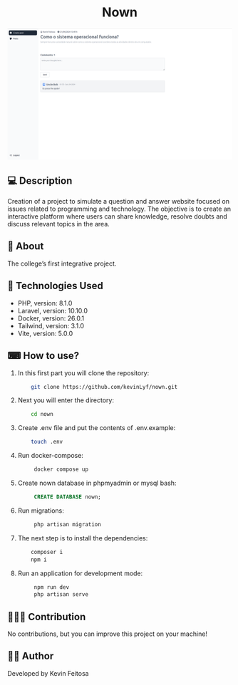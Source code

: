 <h1 align="center">Nown</h1>

![nown](/public/preview.png)

## 💻 Description

<p>Creation of a project to simulate a question and answer website focused on issues related to programming and technology. The objective is to create an interactive platform where users can share knowledge, resolve doubts and discuss relevant topics in the area.</p>

## 📖 About

<p>The college’s first integrative project.</p>

## 📌 Technologies Used

-   PHP, version: 8.1.0
-   Laravel, version: 10.10.0
-   Docker, version: 26.0.1
-   Tailwind, version: 3.1.0
-   Vite, version: 5.0.0

## ⌨ How to use?

1. In this first part you will clone the repository:
    ```bash
        git clone https://github.com/kevinLyf/nown.git
    ```
2. Next you will enter the directory:
    ```bash
        cd nown
    ```
3. Create .env file and put the contents of .env.example:
    ```bash
        touch .env
    ```
4. Run docker-compose:
   ```bash
        docker compose up
    ```
4. Create nown database in phpmyadmin or mysql bash:
   ```sql
        CREATE DATABASE nown;
    ```
5. Run migrations:
   ```bash
        php artisan migration
    ```
6. The next step is to install the dependencies:
    ```bash
        composer i
        npm i
    ```
7. Run an application for development mode:
    ```bash
         npm run dev
         php artisan serve
    ```

## 🧑‍🚀🚀 Contribution

<p>No contributions, but you can improve this project on your machine!</p>

## 👩‍💻 Author

<p>Developed by Kevin Feitosa</p>
